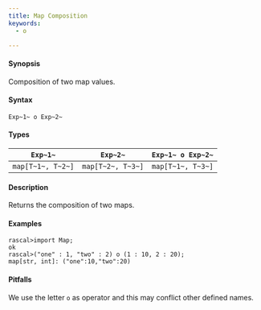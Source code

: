 ```yaml
---
title: Map Composition
keywords:
  - o

---
```


#### Synopsis

Composition of two map values.

#### Syntax

`Exp~1~ o Exp~2~`

#### Types

|`Exp~1~`            | `Exp~2~`           | `Exp~1~ o Exp~2~`  |
| --- | --- | --- |
| `map[T~1~, T~2~]` | `map[T~2~, T~3~]` | `map[T~1~, T~3~]`  |


#### Description

Returns the composition of two maps.

#### Examples


```rascal-shell 
rascal>import Map;
ok
rascal>("one" : 1, "two" : 2) o (1 : 10, 2 : 20);
map[str, int]: ("one":10,"two":20)
```

#### Pitfalls

We use the letter `o` as operator and this may conflict other defined names.

